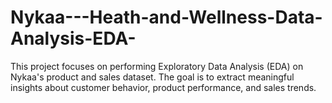# Nykaa---Heath-and-Wellness-Data-Analysis-EDA-
This project focuses on performing Exploratory Data Analysis (EDA) on Nykaa's product and sales dataset. The goal is to extract meaningful insights about customer behavior, product performance, and sales trends.
